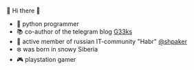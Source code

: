 🎉 Hi there 🎉

* 🐍 python programmer
* 📚 co-author of the telegram blog [G33ks](https://t.me/g33ks)
* 🧶 active member of russian IT-community "Habr" [@shpaker](https://habr.com/users/shpaker/)
* ❄️ was born in snowy Siberia
* 🎮 playstation gamer
